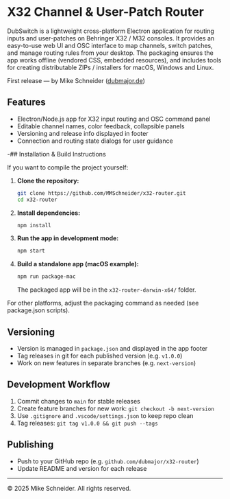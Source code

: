 # X32 Channel & User-Patch Router

DubSwitch is a lightweight cross-platform Electron application for routing inputs and user-patches on Behringer X32 / M32 consoles. It provides an easy-to-use web UI and OSC interface to map channels, switch patches, and manage routing rules from your desktop. The packaging ensures the app works offline (vendored CSS, embedded resources), and includes tools for creating distributable ZIPs / installers for macOS, Windows and Linux.

First release — by Mike Schneider ([dubmajor.de](https://dubmajor.de))

## Features
- Electron/Node.js app for X32 input routing and OSC command panel
- Editable channel names, color feedback, collapsible panels
- Versioning and release info displayed in footer
- Connection and routing state dialogs for user guidance

-## Installation & Build Instructions

If you want to compile the project yourself:

1. **Clone the repository:**
	```sh
	git clone https://github.com/MMSchneider/x32-router.git
	cd x32-router
	```
2. **Install dependencies:**
	```sh
	npm install
	```
3. **Run the app in development mode:**
	```sh
	npm start
	```
4. **Build a standalone app (macOS example):**
	```sh
	npm run package-mac
	```
	The packaged app will be in the `x32-router-darwin-x64/` folder.

For other platforms, adjust the packaging command as needed (see package.json scripts).

## Versioning
- Version is managed in `package.json` and displayed in the app footer
- Tag releases in git for each published version (e.g. `v1.0.0`)
- Work on new features in separate branches (e.g. `next-version`)

## Development Workflow
1. Commit changes to `main` for stable releases
2. Create feature branches for new work: `git checkout -b next-version`
3. Use `.gitignore` and `.vscode/settings.json` to keep repo clean
4. Tag releases: `git tag v1.0.0 && git push --tags`

## Publishing
- Push to your GitHub repo (e.g. `github.com/dubmajor/x32-router`)
- Update README and version for each release

---
© 2025 Mike Schneider. All rights reserved.
